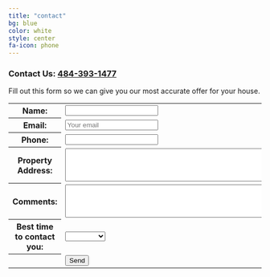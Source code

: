 ```yaml
---
title: "contact"
bg: blue
color: white
style: center
fa-icon: phone
---
```


### Contact Us: [484-393-1477](tel:+14843931477)

Fill out this form so we can give you our most accurate offer for your house.

<form name="contactForm" action="//formspree.io/petersteiner@mac.com" method="POST">
<input type="hidden" name="_next" value="http://peterksteiner.github.io/OaktreeHomeBuyers/">
<input type="hidden" name="_subject" value="OakTree HomeBuyers Contact" />
<input type="text" name="_gotcha" style="display:none" />
<table>
	<tr>
		<th>Name:</th>
		<td><input type="text" name="name"></td>
	</tr>
	<tr>
		<th>Email:</th>
		<td><input type="email" name="_replyto" placeholder="Your email"></td>
	</tr>
	<tr>
		<th>Phone:</th>
		<td><input type="tel" name="phone"></td>
	</tr>
	<tr>
		<th>Property Address:</th>
		<td><textarea rows="4" cols="50" name="address"></textarea></td>
	</tr>
	<tr>
		<th>Comments:</th>
		<td><textarea rows="4" cols="50" name="comments"></textarea></td>
	</tr>
	<tr>
		<th>Best time to contact you:</th>
		<td>
			<select>
				<option value=" ">&nbsp;</option>
				<option value="morning">Morning</option>
				<option value="afternoon">Afternoon</option>
				<option value="evening">Evening</option>
			</select>
    	</td>
	</tr>
	<tr>
		<th></th>
		<td><input type="submit" value="Send" onclick="validateEmailAndPhone(document.contactForm.email,document.contactForm.phone);"></td>
	</tr>
</table>
</form>
